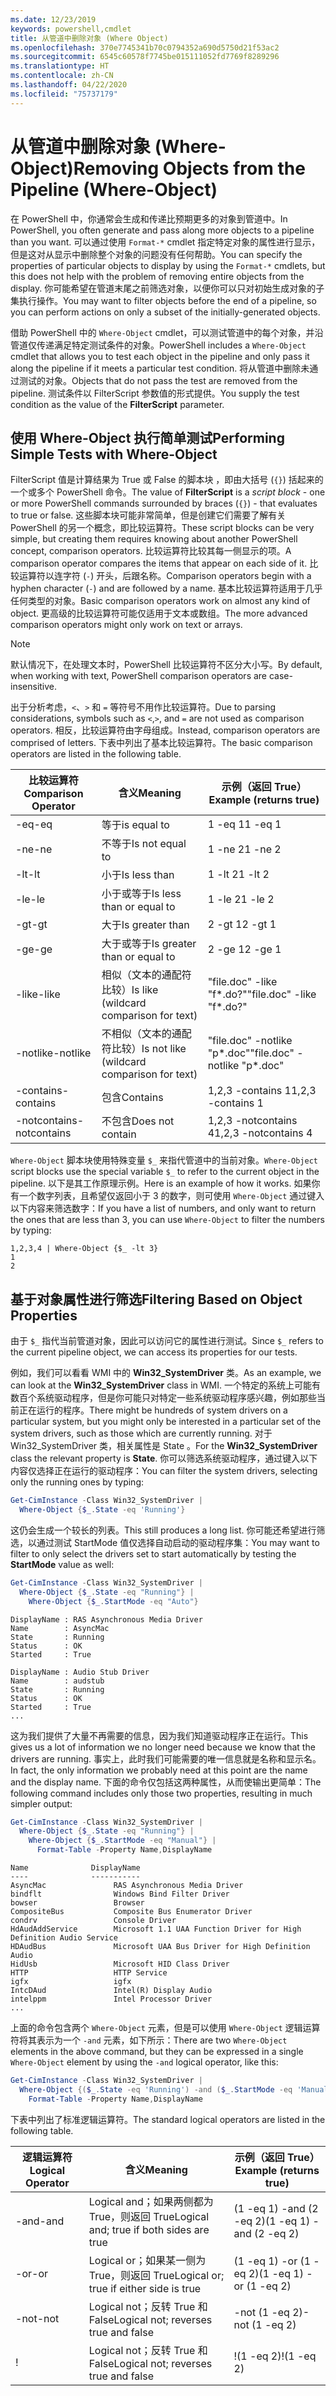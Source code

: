 ```yaml
---
ms.date: 12/23/2019
keywords: powershell,cmdlet
title: 从管道中删除对象 (Where Object)
ms.openlocfilehash: 370e7745341b70c0794352a690d5750d21f53ac2
ms.sourcegitcommit: 6545c60578f7745be015111052fd7769f8289296
ms.translationtype: HT
ms.contentlocale: zh-CN
ms.lasthandoff: 04/22/2020
ms.locfileid: "75737179"
---
```

# <a name="removing-objects-from-the-pipeline-where-object"></a><span data-ttu-id="30705-103">从管道中删除对象 (Where-Object)</span><span class="sxs-lookup"><span data-stu-id="30705-103">Removing Objects from the Pipeline (Where-Object)</span></span>

<span data-ttu-id="30705-104">在 PowerShell 中，你通常会生成和传递比预期更多的对象到管道中。</span><span class="sxs-lookup"><span data-stu-id="30705-104">In PowerShell, you often generate and pass along more objects to a pipeline than you want.</span></span> <span data-ttu-id="30705-105">可以通过使用 `Format-*` cmdlet 指定特定对象的属性进行显示，但是这对从显示中删除整个对象的问题没有任何帮助。</span><span class="sxs-lookup"><span data-stu-id="30705-105">You can specify the properties of particular objects to display by using the `Format-*` cmdlets, but this does not help with the problem of removing entire objects from the display.</span></span> <span data-ttu-id="30705-106">你可能希望在管道末尾之前筛选对象，以便你可以只对初始生成对象的子集执行操作。</span><span class="sxs-lookup"><span data-stu-id="30705-106">You may want to filter objects before the end of a pipeline, so you can perform actions on only a subset of the initially-generated objects.</span></span>

<span data-ttu-id="30705-107">借助 PowerShell 中的 `Where-Object` cmdlet，可以测试管道中的每个对象，并沿管道仅传递满足特定测试条件的对象。</span><span class="sxs-lookup"><span data-stu-id="30705-107">PowerShell includes a `Where-Object` cmdlet that allows you to test each object in the pipeline and only pass it along the pipeline if it meets a particular test condition.</span></span> <span data-ttu-id="30705-108">将从管道中删除未通过测试的对象。</span><span class="sxs-lookup"><span data-stu-id="30705-108">Objects that do not pass the test are removed from the pipeline.</span></span> <span data-ttu-id="30705-109">测试条件以 FilterScript  参数值的形式提供。</span><span class="sxs-lookup"><span data-stu-id="30705-109">You supply the test condition as the value of the **FilterScript** parameter.</span></span>

## <a name="performing-simple-tests-with-where-object"></a><span data-ttu-id="30705-110">使用 Where-Object 执行简单测试</span><span class="sxs-lookup"><span data-stu-id="30705-110">Performing Simple Tests with Where-Object</span></span>

<span data-ttu-id="30705-111">FilterScript  值是计算结果为 True 或 False 的脚本块  ，即由大括号 (`{}`) 括起来的一个或多个 PowerShell 命令。</span><span class="sxs-lookup"><span data-stu-id="30705-111">The value of **FilterScript** is a *script block* - one or more PowerShell commands surrounded by braces (`{}`) - that evaluates to true or false.</span></span> <span data-ttu-id="30705-112">这些脚本块可能非常简单，但是创建它们需要了解有关 PowerShell 的另一个概念，即比较运算符。</span><span class="sxs-lookup"><span data-stu-id="30705-112">These script blocks can be very simple, but creating them requires knowing about another PowerShell concept, comparison operators.</span></span> <span data-ttu-id="30705-113">比较运算符比较其每一侧显示的项。</span><span class="sxs-lookup"><span data-stu-id="30705-113">A comparison operator compares the items that appear on each side of it.</span></span> <span data-ttu-id="30705-114">比较运算符以连字符 (`-`) 开头，后跟名称。</span><span class="sxs-lookup"><span data-stu-id="30705-114">Comparison operators begin with a hyphen character (`-`) and are followed by a name.</span></span> <span data-ttu-id="30705-115">基本比较运算符适用于几乎任何类型的对象。</span><span class="sxs-lookup"><span data-stu-id="30705-115">Basic comparison operators work on almost any kind of object.</span></span> <span data-ttu-id="30705-116">更高级的比较运算符可能仅适用于文本或数组。</span><span class="sxs-lookup"><span data-stu-id="30705-116">The more advanced comparison operators might only work on text or arrays.</span></span>

> [!NOTE]
> <span data-ttu-id="30705-117">默认情况下，在处理文本时，PowerShell 比较运算符不区分大小写。</span><span class="sxs-lookup"><span data-stu-id="30705-117">By default, when working with text, PowerShell comparison operators are case-insensitive.</span></span>

<span data-ttu-id="30705-118">出于分析考虑，`<`、`>` 和 `=` 等符号不用作比较运算符。</span><span class="sxs-lookup"><span data-stu-id="30705-118">Due to parsing considerations, symbols such as `<`,`>`, and `=` are not used as comparison operators.</span></span> <span data-ttu-id="30705-119">相反，比较运算符由字母组成。</span><span class="sxs-lookup"><span data-stu-id="30705-119">Instead, comparison operators are comprised of letters.</span></span> <span data-ttu-id="30705-120">下表中列出了基本比较运算符。</span><span class="sxs-lookup"><span data-stu-id="30705-120">The basic comparison operators are listed in the following table.</span></span>

| <span data-ttu-id="30705-121">比较运算符</span><span class="sxs-lookup"><span data-stu-id="30705-121">Comparison Operator</span></span> |                  <span data-ttu-id="30705-122">含义</span><span class="sxs-lookup"><span data-stu-id="30705-122">Meaning</span></span>                   |    <span data-ttu-id="30705-123">示例（返回 True）</span><span class="sxs-lookup"><span data-stu-id="30705-123">Example (returns true)</span></span>    |
| ------------------- | ------------------------------------------ | ---------------------------- |
| <span data-ttu-id="30705-124">-eq</span><span class="sxs-lookup"><span data-stu-id="30705-124">-eq</span></span>                 | <span data-ttu-id="30705-125">等于</span><span class="sxs-lookup"><span data-stu-id="30705-125">is equal to</span></span>                                | <span data-ttu-id="30705-126">1 -eq 1</span><span class="sxs-lookup"><span data-stu-id="30705-126">1 -eq 1</span></span>                      |
| <span data-ttu-id="30705-127">-ne</span><span class="sxs-lookup"><span data-stu-id="30705-127">-ne</span></span>                 | <span data-ttu-id="30705-128">不等于</span><span class="sxs-lookup"><span data-stu-id="30705-128">Is not equal to</span></span>                            | <span data-ttu-id="30705-129">1 -ne 2</span><span class="sxs-lookup"><span data-stu-id="30705-129">1 -ne 2</span></span>                      |
| <span data-ttu-id="30705-130">-lt</span><span class="sxs-lookup"><span data-stu-id="30705-130">-lt</span></span>                 | <span data-ttu-id="30705-131">小于</span><span class="sxs-lookup"><span data-stu-id="30705-131">Is less than</span></span>                               | <span data-ttu-id="30705-132">1 -lt 2</span><span class="sxs-lookup"><span data-stu-id="30705-132">1 -lt 2</span></span>                      |
| <span data-ttu-id="30705-133">-le</span><span class="sxs-lookup"><span data-stu-id="30705-133">-le</span></span>                 | <span data-ttu-id="30705-134">小于或等于</span><span class="sxs-lookup"><span data-stu-id="30705-134">Is less than or equal to</span></span>                   | <span data-ttu-id="30705-135">1 -le 2</span><span class="sxs-lookup"><span data-stu-id="30705-135">1 -le 2</span></span>                      |
| <span data-ttu-id="30705-136">-gt</span><span class="sxs-lookup"><span data-stu-id="30705-136">-gt</span></span>                 | <span data-ttu-id="30705-137">大于</span><span class="sxs-lookup"><span data-stu-id="30705-137">Is greater than</span></span>                            | <span data-ttu-id="30705-138">2 -gt 1</span><span class="sxs-lookup"><span data-stu-id="30705-138">2 -gt 1</span></span>                      |
| <span data-ttu-id="30705-139">-ge</span><span class="sxs-lookup"><span data-stu-id="30705-139">-ge</span></span>                 | <span data-ttu-id="30705-140">大于或等于</span><span class="sxs-lookup"><span data-stu-id="30705-140">Is greater than or equal to</span></span>                | <span data-ttu-id="30705-141">2 -ge 1</span><span class="sxs-lookup"><span data-stu-id="30705-141">2 -ge 1</span></span>                      |
| <span data-ttu-id="30705-142">-like</span><span class="sxs-lookup"><span data-stu-id="30705-142">-like</span></span>               | <span data-ttu-id="30705-143">相似（文本的通配符比较）</span><span class="sxs-lookup"><span data-stu-id="30705-143">Is like (wildcard comparison for text)</span></span>     | <span data-ttu-id="30705-144">"file.doc" -like "f\*.do?"</span><span class="sxs-lookup"><span data-stu-id="30705-144">"file.doc" -like "f\*.do?"</span></span>    |
| <span data-ttu-id="30705-145">-notlike</span><span class="sxs-lookup"><span data-stu-id="30705-145">-notlike</span></span>            | <span data-ttu-id="30705-146">不相似（文本的通配符比较）</span><span class="sxs-lookup"><span data-stu-id="30705-146">Is not like (wildcard comparison for text)</span></span> | <span data-ttu-id="30705-147">"file.doc" -notlike "p\*.doc"</span><span class="sxs-lookup"><span data-stu-id="30705-147">"file.doc" -notlike "p\*.doc"</span></span> |
| <span data-ttu-id="30705-148">-contains</span><span class="sxs-lookup"><span data-stu-id="30705-148">-contains</span></span>           | <span data-ttu-id="30705-149">包含</span><span class="sxs-lookup"><span data-stu-id="30705-149">Contains</span></span>                                   | <span data-ttu-id="30705-150">1,2,3 -contains 1</span><span class="sxs-lookup"><span data-stu-id="30705-150">1,2,3 -contains 1</span></span>            |
| <span data-ttu-id="30705-151">-notcontains</span><span class="sxs-lookup"><span data-stu-id="30705-151">-notcontains</span></span>        | <span data-ttu-id="30705-152">不包含</span><span class="sxs-lookup"><span data-stu-id="30705-152">Does not contain</span></span>                           | <span data-ttu-id="30705-153">1,2,3 -notcontains 4</span><span class="sxs-lookup"><span data-stu-id="30705-153">1,2,3 -notcontains 4</span></span>         |

<span data-ttu-id="30705-154">`Where-Object` 脚本块使用特殊变量 `$_` 来指代管道中的当前对象。</span><span class="sxs-lookup"><span data-stu-id="30705-154">`Where-Object` script blocks use the special variable `$_` to refer to the current object in the pipeline.</span></span> <span data-ttu-id="30705-155">以下是其工作原理示例。</span><span class="sxs-lookup"><span data-stu-id="30705-155">Here is an example of how it works.</span></span> <span data-ttu-id="30705-156">如果你有一个数字列表，且希望仅返回小于 3 的数字，则可使用 `Where-Object` 通过键入以下内容来筛选数字：</span><span class="sxs-lookup"><span data-stu-id="30705-156">If you have a list of numbers, and only want to return the ones that are less than 3, you can use `Where-Object` to filter the numbers by typing:</span></span>

```
1,2,3,4 | Where-Object {$_ -lt 3}
1
2
```

## <a name="filtering-based-on-object-properties"></a><span data-ttu-id="30705-157">基于对象属性进行筛选</span><span class="sxs-lookup"><span data-stu-id="30705-157">Filtering Based on Object Properties</span></span>

<span data-ttu-id="30705-158">由于 `$_` 指代当前管道对象，因此可以访问它的属性进行测试。</span><span class="sxs-lookup"><span data-stu-id="30705-158">Since `$_` refers to the current pipeline object, we can access its properties for our tests.</span></span>

<span data-ttu-id="30705-159">例如，我们可以看看 WMI 中的 **Win32_SystemDriver** 类。</span><span class="sxs-lookup"><span data-stu-id="30705-159">As an example, we can look at the **Win32_SystemDriver** class in WMI.</span></span> <span data-ttu-id="30705-160">一个特定的系统上可能有数百个系统驱动程序，但是你可能只对特定一些系统驱动程序感兴趣，例如那些当前正在运行的程序。</span><span class="sxs-lookup"><span data-stu-id="30705-160">There might be hundreds of system drivers on a particular system, but you might only be interested in a particular set of the system drivers, such as those which are currently running.</span></span> <span data-ttu-id="30705-161">对于 Win32_SystemDriver  类，相关属性是 State  。</span><span class="sxs-lookup"><span data-stu-id="30705-161">For the **Win32_SystemDriver** class the relevant property is **State**.</span></span> <span data-ttu-id="30705-162">你可以筛选系统驱动程序，通过键入以下内容仅选择正在运行的驱动程序：</span><span class="sxs-lookup"><span data-stu-id="30705-162">You can filter the system drivers, selecting only the running ones by typing:</span></span>

```powershell
Get-CimInstance -Class Win32_SystemDriver |
  Where-Object {$_.State -eq 'Running'}
```

<span data-ttu-id="30705-163">这仍会生成一个较长的列表。</span><span class="sxs-lookup"><span data-stu-id="30705-163">This still produces a long list.</span></span> <span data-ttu-id="30705-164">你可能还希望进行筛选，以通过测试 StartMode  值仅选择自动启动的驱动程序集：</span><span class="sxs-lookup"><span data-stu-id="30705-164">You may want to filter to only select the drivers set to start automatically by testing the **StartMode** value as well:</span></span>

```powershell
Get-CimInstance -Class Win32_SystemDriver |
  Where-Object {$_.State -eq "Running"} |
    Where-Object {$_.StartMode -eq "Auto"}
```

```Output
DisplayName : RAS Asynchronous Media Driver
Name        : AsyncMac
State       : Running
Status      : OK
Started     : True

DisplayName : Audio Stub Driver
Name        : audstub
State       : Running
Status      : OK
Started     : True
...
```

<span data-ttu-id="30705-165">这为我们提供了大量不再需要的信息，因为我们知道驱动程序正在运行。</span><span class="sxs-lookup"><span data-stu-id="30705-165">This gives us a lot of information we no longer need because we know that the drivers are running.</span></span>
<span data-ttu-id="30705-166">事实上，此时我们可能需要的唯一信息就是名称和显示名。</span><span class="sxs-lookup"><span data-stu-id="30705-166">In fact, the only information we probably need at this point are the name and the display name.</span></span> <span data-ttu-id="30705-167">下面的命令仅包括这两种属性，从而使输出更简单：</span><span class="sxs-lookup"><span data-stu-id="30705-167">The following command includes only those two properties, resulting in much simpler output:</span></span>

```powershell
Get-CimInstance -Class Win32_SystemDriver |
  Where-Object {$_.State -eq "Running"} |
    Where-Object {$_.StartMode -eq "Manual"} |
      Format-Table -Property Name,DisplayName
```

```Output
Name              DisplayName
----              -----------
AsyncMac               RAS Asynchronous Media Driver
bindflt                Windows Bind Filter Driver
bowser                 Browser
CompositeBus           Composite Bus Enumerator Driver
condrv                 Console Driver
HdAudAddService        Microsoft 1.1 UAA Function Driver for High Definition Audio Service
HDAudBus               Microsoft UAA Bus Driver for High Definition Audio
HidUsb                 Microsoft HID Class Driver
HTTP                   HTTP Service
igfx                   igfx
IntcDAud               Intel(R) Display Audio
intelppm               Intel Processor Driver
...
```

<span data-ttu-id="30705-168">上面的命令包含两个 `Where-Object` 元素，但是可以使用 `Where-Object` 逻辑运算符将其表示为一个 `-and` 元素，如下所示：</span><span class="sxs-lookup"><span data-stu-id="30705-168">There are two `Where-Object` elements in the above command, but they can be expressed in a single `Where-Object` element by using the `-and` logical operator, like this:</span></span>

```powershell
Get-CimInstance -Class Win32_SystemDriver |
  Where-Object {($_.State -eq 'Running') -and ($_.StartMode -eq 'Manual')} |
    Format-Table -Property Name,DisplayName
```

<span data-ttu-id="30705-169">下表中列出了标准逻辑运算符。</span><span class="sxs-lookup"><span data-stu-id="30705-169">The standard logical operators are listed in the following table.</span></span>

| <span data-ttu-id="30705-170">逻辑运算符</span><span class="sxs-lookup"><span data-stu-id="30705-170">Logical Operator</span></span> |                 <span data-ttu-id="30705-171">含义</span><span class="sxs-lookup"><span data-stu-id="30705-171">Meaning</span></span>                  |  <span data-ttu-id="30705-172">示例（返回 True）</span><span class="sxs-lookup"><span data-stu-id="30705-172">Example (returns true)</span></span>  |
| ---------------- | ---------------------------------------- | ------------------------ |
| <span data-ttu-id="30705-173">-and</span><span class="sxs-lookup"><span data-stu-id="30705-173">-and</span></span>             | <span data-ttu-id="30705-174">Logical and；如果两侧都为 True，则返回 True</span><span class="sxs-lookup"><span data-stu-id="30705-174">Logical and; true if both sides are true</span></span> | <span data-ttu-id="30705-175">(1 -eq 1) -and (2 -eq 2)</span><span class="sxs-lookup"><span data-stu-id="30705-175">(1 -eq 1) -and (2 -eq 2)</span></span> |
| <span data-ttu-id="30705-176">-or</span><span class="sxs-lookup"><span data-stu-id="30705-176">-or</span></span>              | <span data-ttu-id="30705-177">Logical or；如果某一侧为 True，则返回 True</span><span class="sxs-lookup"><span data-stu-id="30705-177">Logical or; true if either side is true</span></span>  | <span data-ttu-id="30705-178">(1 -eq 1) -or (1 -eq 2)</span><span class="sxs-lookup"><span data-stu-id="30705-178">(1 -eq 1) -or (1 -eq 2)</span></span>  |
| <span data-ttu-id="30705-179">-not</span><span class="sxs-lookup"><span data-stu-id="30705-179">-not</span></span>             | <span data-ttu-id="30705-180">Logical not；反转 True 和 False</span><span class="sxs-lookup"><span data-stu-id="30705-180">Logical not; reverses true and false</span></span>     | <span data-ttu-id="30705-181">-not (1 -eq 2)</span><span class="sxs-lookup"><span data-stu-id="30705-181">-not (1 -eq 2)</span></span>           |
| \!               | <span data-ttu-id="30705-182">Logical not；反转 True 和 False</span><span class="sxs-lookup"><span data-stu-id="30705-182">Logical not; reverses true and false</span></span>     | <span data-ttu-id="30705-183">\!(1 -eq 2)</span><span class="sxs-lookup"><span data-stu-id="30705-183">\!(1 -eq 2)</span></span>              |

